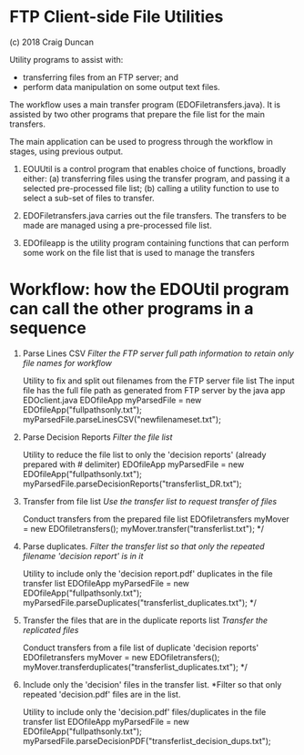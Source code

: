 # FTP Client-side File Utilities
(c) 2018 Craig Duncan

Utility programs to assist with:
- transferring files from an FTP server; and
- perform data manipulation on some output text files.

The workflow uses a main transfer program (EDOFiletransfers.java).  It is assisted by two other programs that prepare the file list for the main transfers. 

The main application can be used to progress through the workflow in stages, using previous output.

1. EOUUtil is a control program that enables choice of functions, broadly either:
    (a) transferring files using the transfer program, and passing it a selected pre-processed file list;
    (b) calling a utility function to use to select a sub-set of files to transfer.

2. EDOFiletransfers.java carries out the file transfers.  The transfers to be made are managed using a pre-processed file list.

3. EDOfileapp is the utility program containing functions that can perform some work on the file list that is used to manage the transfers


# Workflow: how the EDOUtil program can call the other programs in a sequence #

1. Parse Lines CSV *Filter the FTP server full path information to retain only file names for workflow*

	Utility to fix and split out filenames from the FTP server file list
        The input file has the full file path as generated from FTP server by the java app EDOclient.java
        EDOfileApp myParsedFile = new EDOfileApp("fullpathsonly.txt");  
        myParsedFile.parseLinesCSV("newfilenameset.txt"); 
        

2. Parse Decision Reports *Filter the file list*

	Utility to reduce the file list to only the 'decision reports' 
        (already prepared with # delimiter)
        EDOfileApp myParsedFile = new EDOfileApp("fullpathsonly.txt"); 
        myParsedFile.parseDecisionReports("transferlist_DR.txt");

3.  Transfer from file list *Use the transfer list to request transfer of files*

	Conduct transfers from the prepared file list 
        EDOfiletransfers myMover = new EDOfiletransfers();
        myMover.transfer("transferlist.txt");
        */

4.  Parse duplicates. *Filter the transfer list so that only the repeated filename 'decision report' is in it*

     Utility to include only the 'decision report.pdf' duplicates in the file transfer list
        EDOfileApp myParsedFile = new EDOfileApp("fullpathsonly.txt"); 
        myParsedFile.parseDuplicates("transferlist_duplicates.txt");
        */

5.  Transfer the files that are in the duplicate reports list *Transfer the replicated files*

     Conduct transfers from a file list of duplicate 'decision reports' 
        EDOfiletransfers myMover = new EDOfiletransfers();
        myMover.transferduplicates("transferlist_duplicates.txt");
        */

6.  Include only the 'decision' files in the transfer list. *Filter so that only repeated 'decision.pdf' files are in the list.

     Utility to include only the 'decision.pdf' files/duplicates in the file transfer list 
        EDOfileApp myParsedFile = new EDOfileApp("fullpathsonly.txt"); 
        myParsedFile.parseDecisionPDF("transferlist_decision_dups.txt");
   